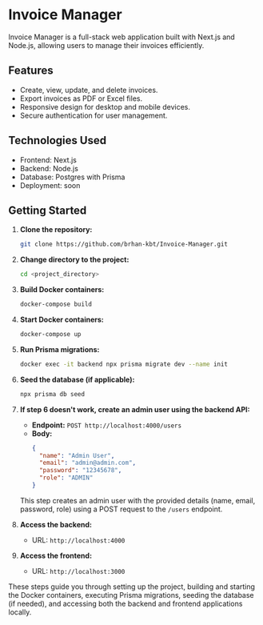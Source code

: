 # Invoice Manager

Invoice Manager is a full-stack web application built with Next.js and Node.js, allowing users to manage their invoices efficiently.

## Features

- Create, view, update, and delete invoices.
- Export invoices as PDF or Excel files.
- Responsive design for desktop and mobile devices.
- Secure authentication for user management.

## Technologies Used

- Frontend: Next.js
- Backend: Node.js
- Database: Postgres with Prisma
- Deployment: soon

## Getting Started

1. **Clone the repository:**
    ```bash
    git clone https://github.com/brhan-kbt/Invoice-Manager.git
    ```

2. **Change directory to the project:**
    ```bash
    cd <project_directory>
    ```

3. **Build Docker containers:**
    ```bash
    docker-compose build
    ```

4. **Start Docker containers:**
    ```bash
    docker-compose up
    ```

5. **Run Prisma migrations:**
    ```bash
    docker exec -it backend npx prisma migrate dev --name init
    ```

6. **Seed the database (if applicable):**
    ```bash
    npx prisma db seed
    ```
7. **If step 6 doesn't work, create an admin user using the backend API:**
   - **Endpoint:** `POST http://localhost:4000/users`
   - **Body:**
     ```json
     {
       "name": "Admin User",
       "email": "admin@admin.com",
       "password": "12345678",
       "role": "ADMIN"
     }
     ```
   This step creates an admin user with the provided details (name, email, password, role) using a POST request to the `/users` endpoint.


8. **Access the backend:**
   - URL: `http://localhost:4000`

9. **Access the frontend:**
   - URL: `http://localhost:3000`

These steps guide you through setting up the project, building and starting the Docker containers, executing Prisma migrations, seeding the database (if needed), and accessing both the backend and frontend applications locally.

